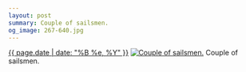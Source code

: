 ```yaml
---
layout: post
summary: Couple of sailsmen.
og_image: 267-640.jpg
---
```


<p>
  <time><a href="/267">{{ page.date | date: "%B %e, %Y" }}</a></time>
  <a href="/267"><img src="{{ site.assets_url }}/267-320.jpg" srcset="{{ site.assets_url }}/267-640.jpg 640w, {{ site.assets_url }}/267-480.jpg 480w, {{ site.assets_url }}/267-320.jpg 320w, {{ site.assets_url }}/267-160.jpg 160w" sizes="(min-width: 700px) 50vw, calc(100vw - 2rem)" alt="Couple of sailsmen." /></a>
  <span>Couple of sailsmen.</span>
</p>
